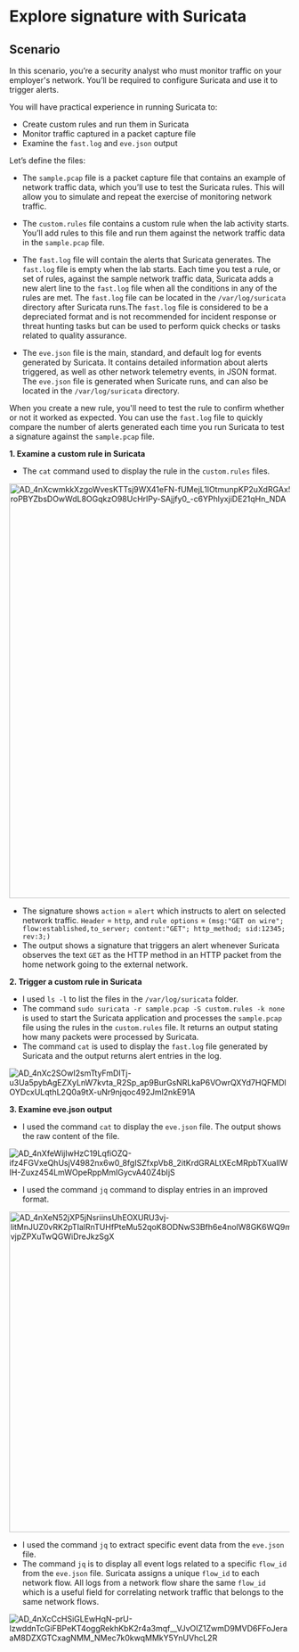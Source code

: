 # Explore signature with Suricata

## Scenario

In this scenario, you’re a security analyst who must monitor traffic on your employer's network. You’ll be required to configure Suricata and use it to trigger alerts.

You will have practical experience in running Suricata to:
* Create custom rules and run them in Suricata
* Monitor traffic captured in a packet capture file
* Examine the `fast.log` and `eve.json` output

Let’s define the files:

* The `sample.pcap` file is a packet capture file that contains an example of network traffic data, which you’ll use to test the Suricata rules. This will allow you to simulate and repeat the exercise of monitoring network traffic.

* The `custom.rules` file contains a custom rule when the lab activity starts. You’ll add rules to this file and run them against the network traffic data in the `sample.pcap` file.

* The `fast.log` file will contain the alerts that Suricata generates. The `fast.log` file is empty when the lab starts. Each time you test a rule, or set of rules, against the sample network traffic data, Suricata adds a new alert line to the `fast.log` file when all the conditions in any of the rules are met. The `fast.log` file can be located in the `/var/log/suricata` directory after Suricata runs.The `fast.log` file is considered to be a depreciated format and is not recommended for incident response or threat hunting tasks but can be used to perform quick checks or tasks related to quality assurance.

* The `eve.json` file is the main, standard, and default log for events generated by Suricata. It contains detailed information about alerts triggered, as well as other network telemetry events, in JSON format. The `eve.json` file is generated when Suricate runs, and can also be located in the `/var/log/suricata` directory.

When you create a new rule, you'll need to test the rule to confirm whether or not it worked as expected. You can use the `fast.log` file to quickly compare the number of alerts generated each time you run Suricata to test a signature against the `sample.pcap` file.

**1. Examine a custom rule in Suricata**

* The `cat` command used to display the rule in the `custom.rules` files.

<img width="744" alt="AD_4nXcwmkkXzgoWvesKTTsj9WX41eFN-fUMejL1lOtmunpKP2uXdRGAx50SJD-roPBYZbsDOwWdL8OGqkzO98UcHrlPy-SAjjfy0_-c6YPhlyxjiDE21qHn_NDA" src="https://github.com/user-attachments/assets/c2a3e6e1-728e-438f-b951-9277ba9f7d64" />

* The signature shows `action` = `alert` which instructs to alert on selected network traffic. `Header` = `http`, and `rule options` = `(msg:"GET on wire"; flow:established,to_server; content:"GET"; http_method; sid:12345; rev:3;)`  
* The output shows a signature that triggers an alert whenever Suricata observes the text `GET` as the HTTP method in an HTTP packet from the home network going to the external network. <br/>

**2. Trigger a custom rule in Suricata**

* I used `ls -l` to list the files in the `/var/log/suricata` folder.
* The command `sudo suricata -r sample.pcap -S custom.rules -k none` is used to start the Suricata application and processes the `sample.pcap` file using the rules in the `custom.rules` file. It returns an output stating how many packets were processed by Suricata.
* The command `cat` is used to display the `fast.log` file generated by Suricata and the output returns alert entries in the log. <br/>

![AD_4nXc2SOwI2smTtyFmDITj-u3Ua5pybAgEZXyLnW7kvta_R2Sp_ap9BurGsNRLkaP6VOwrQXYd7HQFMDlOYDcxULqthL2Q0a9tX-uNr9njqoc492Jml2nkE91A](https://github.com/user-attachments/assets/2f06f944-7dd2-41bf-97a6-ea7edd5879b2) <br/>

**3. Examine eve.json output**

* I used the command `cat` to display the `eve.json` file. The output shows the raw content of the file.

![AD_4nXfeWijIwHzC19LqfiOZQ-ifz4FGVxeQhUsjV4982nx6w0_8fgISZfxpVb8_2itKrdGRALtXEcMRpbTXuallWIH-Zuxz454LmWOpeRppMmIGycvA40Z4bIjS](https://github.com/user-attachments/assets/aed6e7b6-f22b-46cb-bcf0-35c779d2b36d) <br/>

* I used the command `jq` command to display entries in an improved format.

<img width="575" alt="AD_4nXeN52jXP5jNsriinsUhEOXURU3vj-litMnJUZ0vRK2pTIalRnTUHfPteMu52qoK8ODNwS3Bfh6e4nolW8GK6WQ9mBItrtAfT1vjpZPXuTwQGWiDreJkzSgX" src="https://github.com/user-attachments/assets/009f6cae-8705-489d-aeeb-6a65874f20d1" /> <br/>

* I used the command `jq` to extract specific event data from the `eve.json` file.
* The command `jq` is to display all event logs related to a specific `flow_id` from the `eve.json` file. Suricata assigns a unique `flow_id` to each network flow. All logs from a network flow share the same `flow_id` which is a useful field for correlating network traffic that belongs to the same network flows.

![AD_4nXcCcHSiGLEwHqN-prU-IzwddnTcGiFBPeKT4oggRekhKbK2r4a3mqf__VJvOIZ1ZwmD9MVD6FFoJeraaM8DZXGTCxagNMM_NMec7k0kwqMMkY5YnUVhcL2R](https://github.com/user-attachments/assets/f951e3c2-f224-4d91-a0ce-beecbddc848b) <br/>




